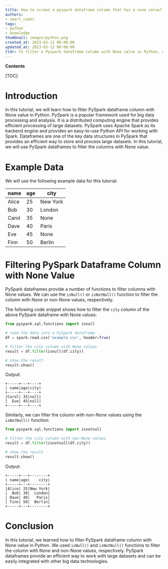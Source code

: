 ```yaml
---
title: How to screen a pyspark dataframe column that has a none value?
authors:
- smart_coder
tags:
- python
- knowledge
thumbnail: images/python.png
created_at: 2023-03-12 00:00:00
updated_at: 2023-03-12 00:00:00
tldr: To filter a Pyspark dataframe column with None value in Python, use `.isNull()` function on the desired column.
---
```


**Contents**

[TOC]

# Introduction

In this tutorial, we will learn how to filter PySpark dataframe column with None value in Python. PySpark is a popular framework used for big data processing and analysis. It is a distributed computing engine that provides efficient processing of large datasets. PySpark uses Apache Spark as its backend engine and provides an easy-to-use Python API for working with Spark. Dataframes are one of the key data structures in PySpark that provides an efficient way to store and process large datasets. In this tutorial, we will use PySpark dataframes to filter the columns with None value.


# Example Data

We will use the following example data for this tutorial. 


| name   | age | city     |
|-------|-----|----------|
| Alice | 25  | New York |
| Bob   | 30  | London   |
| Carol | 35  | None     |
| Dave  | 40  | Paris    |
| Eve   | 45  | None     |
| Finn  | 50  | Berlin   |


# Filtering PySpark Dataframe Column with None Value

PySpark dataframes provide a number of functions to filter columns with None values. We can use the `isNull()` or `isNotNull()` function to filter the column with None or non-None values, respectively.

The following code snippet shows how to filter the `city` column of the above PySpark dataframe with None values:

```python
from pyspark.sql.functions import isnull

# read the data into a PySpark dataframe
df = spark.read.csv('example.csv', header=True)

# filter the city column with None values
result = df.filter(isnull(df.city))

# show the result
result.show()
```

Output:
```
+-----+---+----+
| name|age|city|
+-----+---+----+
|Carol| 35|null|
|  Eve| 45|null|
+-----+---+----+
```

Similarly, we can filter the column with non-None values using the `isNotNull()` function:

```python
from pyspark.sql.functions import isnotnull

# filter the city column with non-None values
result = df.filter(isnotnull(df.city))

# show the result
result.show()
```

Output:
```
+-----+---+--------+
| name|age|    city|
+-----+---+--------+
|Alice| 25|New York|
|  Bob| 30|  London|
| Dave| 40|   Paris|
| Finn| 50|  Berlin|
+-----+---+--------+
```


# Conclusion

In this tutorial, we learned how to filter PySpark dataframe column with None value in Python. We used `isNull()` and `isNotNull()` functions to filter the column with None and non-None values, respectively. PySpark dataframes provide an efficient way to work with large datasets and can be easily integrated with other big data technologies.
